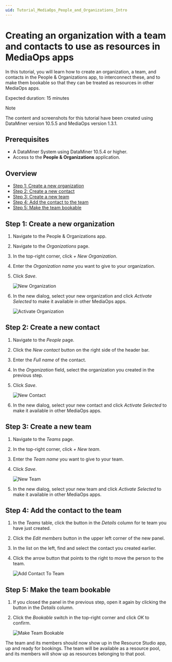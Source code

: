 ```yaml
---
uid: Tutorial_MediaOps_People_and_Organizations_Intro
---
```


# Creating an organization with a team and contacts to use as resources in MediaOps apps

In this tutorial, you will learn how to create an organization, a team, and contacts in the People & Organizations app, to interconnect these, and to make them bookable so that they can be treated as resources in other MediaOps apps.

Expected duration: 15 minutes

> [!NOTE]
> The content and screenshots for this tutorial have been created using DataMiner version 10.5.5 and MediaOps version 1.3.1.

## Prerequisites

- A DataMiner System using DataMiner 10.5.4 or higher.
- Access to the **People & Organizations** application.

## Overview

- [Step 1: Create a new organization](#step-1-create-a-new-organization)
- [Step 2: Create a new contact](#step-2-create-a-new-contact)
- [Step 3: Create a new team](#step-3-create-a-new-team)
- [Step 4: Add the contact to the team](#step-4-add-the-contact-to-the-team)
- [Step 5: Make the team bookable](#step-5-make-the-team-bookable)

## Step 1: Create a new organization

1. Navigate to the People & Organizations app.

1. Navigate to the *Organizations* page.

1. In the top-right corner, click *+ New Organization*.

1. Enter the *Organization name* you want to give to your organization.

1. Click *Save*.

   ![New Organization](~/solutions/images/People_And_Organizations_New_Organization.png)

1. In the new dialog, select your new organization and click *Activate Selected* to make it available in other MediaOps apps.

   ![Activate Organization](~/solutions/images/People_And_Organizations_Activate_Organization.png)

## Step 2: Create a new contact

1. Navigate to the *People* page.

1. Click the *New contact* button on the right side of the header bar.

1. Enter the *Full name* of the contact.

1. In the *Organization* field, select the organization you created in the previous step.

1. Click *Save*.

   ![New Contact](~/solutions/images/People_And_Organizations_New_Contact.png)

1. In the new dialog, select your new contact and click *Activate Selected* to make it available in other MediaOps apps.

## Step 3: Create a new team

1. Navigate to the *Teams* page.

1. In the top-right corner, click *+ New team*.

1. Enter the *Team name* you want to give to your team.

1. Click *Save*.

   ![New Team](~/solutions/images/People_And_Organizations_New_Team.png)

1. In the new dialog, select your new team and click *Activate Selected* to make it available in other MediaOps apps.

## Step 4: Add the contact to the team

1. In the *Teams* table, click the button in the *Details* column for te team you have just created.

1. Click the *Edit members* button in the upper left corner of the new panel.

1. In the list on the left, find and select the contact you created earlier.

1. Click the arrow button that points to the right to move the person to the team.

   ![Add Contact To Team](~/solutions/images/People_And_Organizations_Add_Contact_To_Team.png)

## Step 5: Make the team bookable

1. If you closed the panel in the previous step, open it again by clicking the button in the *Details* column.

1. Click the *Bookable* switch in the top-right corner and click *OK* to confirm.

   ![Make Team Bookable](~/solutions/images/People_And_Organizations_Make_Team_Bookable.png)

The team and its members should now show up in the Resource Studio app, up and ready for bookings. The team will be available as a resource pool, and its members will show up as resources belonging to that pool.

<!-- TODO: To make this example more complete, a step 6 should be added where the contact is actually booked in a job (or an additional tutorial should be added for this if this is too much to put in one step). -->